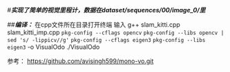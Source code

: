 #***实现了简单的视觉里程计，数据在dataset/sequences/00/image_0/里***

##***编译：***
在cpp文件所在目录打开终端
输入
g++ slam_kitti.cpp slam_kitti_imp.cpp `pkg-config --cflags opencv` `pkg-config --libs opencv | sed 's/ -lippicv//g'` `pkg-config --cflags eigen3` `pkg-config --libs eigen3` -o  VisualOdo
./VisualOdo

参考：
https://github.com/avisingh599/mono-vo.git


